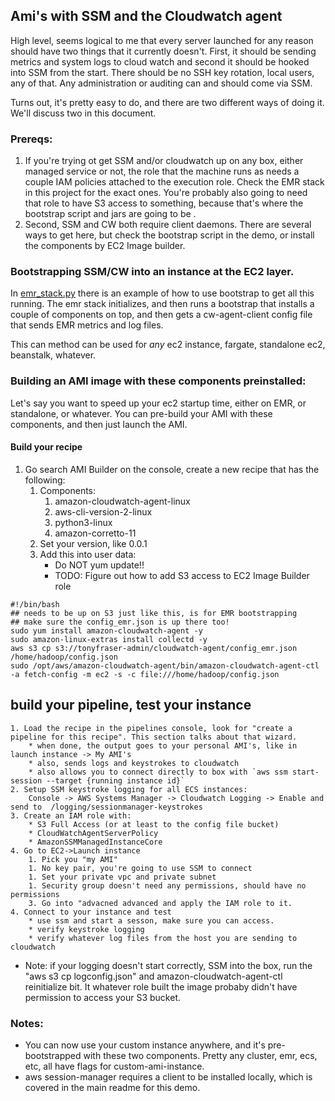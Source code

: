 ## Ami's with SSM and the Cloudwatch agent   
High level, seems logical to me that every server launched for any reason should have two things that it currently doesn't. First, it should be sending metrics and system logs to cloud watch and second it should be hooked into SSM from the start. There should be no SSH key rotation, local users, any of that. Any administration or auditing can and should come via SSM.

Turns out, it's pretty easy to do, and there are two different ways of doing it. 
We'll discuss two in this document.

### Prereqs:
1. If you're trying ot get SSM and/or cloudwatch up on any box, either managed service or not, the role that the machine runs as needs a couple IAM policies attached to the execution role. Check the EMR stack in this project for the exact ones. You're probably also going to need that role to have S3 access to something, because that's where the bootstrap script and jars are going to be .
1. Second, SSM and CW both require client daemons. There are several ways to get here, but check the bootstrap script in the demo, or install the components by EC2 Image builder.


### Bootstrapping SSM/CW into an instance at the EC2 layer. 
In [emr_stack.py](../stacks/emr_stack.py) there is an example of how to use bootstrap to get all this running. The emr stack initializes, and then runs a bootstrap that installs a couple of components on top, and then gets a cw-agent-client config file that sends EMR metrics and log files.

This can method can be used for _any_ ec2 instance, fargate, standalone ec2, beanstalk, whatever. 

### Building an AMI image with these components preinstalled:
Let's say you want to speed up your ec2 startup time, either on EMR, or standalone, or whatever. You can pre-build your AMI with these components, and then just launch the AMI.

#### Build your recipe

1. Go search AMI Builder on the console, create a new recipe that has the following:
    1. Components:
        1. amazon-cloudwatch-agent-linux
        1. aws-cli-version-2-linux
        1. python3-linux
        1. amazon-corretto-11
    1. Set your version, like 0.0.1
    1. Add this into user data: 
        * Do NOT yum update!!
        * TODO: Figure out how to add S3 access to EC2 Image Builder role

```
#!/bin/bash
## needs to be up on S3 just like this, is for EMR bootstrapping
## make sure the config_emr.json is up there too! 
sudo yum install amazon-cloudwatch-agent -y
sudo amazon-linux-extras install collectd -y
aws s3 cp s3://tonyfraser-admin/cloudwatch-agent/config_emr.json /home/hadoop/config.json
sudo /opt/aws/amazon-cloudwatch-agent/bin/amazon-cloudwatch-agent-ctl -a fetch-config -m ec2 -s -c file:///home/hadoop/config.json
```

## build your pipeline, test your instance
    1. Load the recipe in the pipelines console, look for "create a pipeline for this recipe". This section talks about that wizard.
        * when done, the output goes to your personal AMI's, like in launch instance -> My AMI's
        * also, sends logs and keystrokes to cloudwatch
        * also allows you to connect directly to box with `aws ssm start-session --target {running instance id}`
    2. Setup SSM keystroke logging for all ECS instances:
        Console -> AWS Systems Manager -> Cloudwatch Logging -> Enable and send to  /logging/sessionmanager-keystrokes
    3. Create an IAM role with:
        * S3 Full Access (or at least to the config file bucket)
        * CloudWatchAgentServerPolicy
        * AmazonSSMManagedInstanceCore
    4. Go to EC2->Launch instance
        1. Pick you "my AMI"
        1. No key pair, you're going to use SSM to connect
        1. Set your private vpc and private subnet
        1. Security group doesn't need any permissions, should have no permissions
        3. Go into "advacned advanced and apply the IAM role to it.    
    4. Connect to your instance and test
        * use ssm and start a sesson, make sure you can access.
        * verify keystroke logging
        * verify whatever log files from the host you are sending to cloudwatch
      
* Note: if your logging doesn't start correctly, SSM into the box, run the "aws s3 cp logconfig.json" and amazon-cloudwatch-agent-ctl reinitialize bit. It whatever role built the image probaby didn't have permission to access your S3 bucket. 

### Notes: 
* You can now use your custom instance anywhere, and it's pre-bootstrapped with these two components. Pretty any cluster, emr, ecs, etc, all have flags for custom-ami-instance. 
* aws session-manager requires a client to be installed locally, which is covered in the main readme for this demo.

